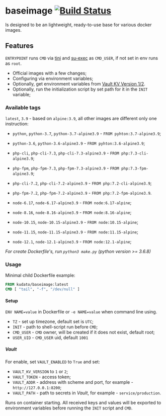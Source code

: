 # baseimage [![Build Status](https://drone.kudato.com/api/badges/kudato/baseimage/status.svg)](https://drone.kudato.com/kudato/baseimage)

Is designed to be an lightweight, ready-to-use base for various docker images.



## Features

```ENTRYPOINT``` runs ```CMD``` via [tini](https://github.com/krallin/tini) and [su-exec](https://github.com/ncopa/su-exec) as ```CMD_USER```, if not set in env runs as ```root```.

- Official images with a few changes;
- Configuring via environment variables;
- Optionally, get environment variables from [Vault KV Version 1/2](https://www.vaultproject.io/docs/secrets/kv/index.html).
- Optionally, run the initialization script by set path for it in the ```INIT``` variable;



### Available tags

```latest```, ```3.9``` - based on ```alpine:3.9```, all other images are different only one instruction:

- ```python```, ```python-3.7```, ```python-3.7-alpine3.9``` - ```FROM pyhton:3.7-alpine3.9```;
- ```python-3.6```, ```python-3.6-alpine3.9``` - ```FROM pyhton:3.6-alpine3.9```;

- ```php-cli```, ```php-cli-7.3```, ```php-cli-7.3-alpine3.9``` - ```FROM php:7.3-cli-alpine3.9```;

- ```php-fpm```, ```php-fpm-7.3```, ```php-fpm-7.3-alpine3.9``` - ```FROM php:7.3-fpm-alpine3.9```;

- ```php-cli-7.2```, ```php-cli-7.2-alpine3.9``` - ```FROM php:7.2-cli-alpine3.9```;

- ```php-fpm-7.2```, ```php-fpm-7.2-alpine3.9``` - ```FROM php:7.2-fpm-alpine3.9```.

- ```node-6.17```, ```node-6.17-alpine3.9``` - ```FROM node:6.17-alpine```;

- ```node-8.16```, ```node-8.16-alpine3.9``` - ```FROM node:8.16-alpine```;

- ```node-10.15```, ```node-10.15-alpine3.9``` - ```FROM node:10.15-alpine```;

- ```node-11.15```, ```node-11.15-alpine3.9``` - ```FROM node:11.15-alpine```;

- ```node-12.1```, ```node-12.1-alpine3.9``` - ```FROM node:12.1-alpine```;

_For create Dockerfile's, run ```python3 make.py``` (python version >= 3.6.8)_



### Usage

Minimal child Dockerfile example:

```dockerfile
FROM kudato/baseimage:latest
CMD [ "tail", "-f", "/dev/null" ]
```

#### Setup

```ENV NAME=value``` in Dockerfile or ```-e NAME=value``` when command line using.

- ```TZ``` - set up timezone, default set is ```UTC```;
- ```INIT``` - path to shell-script run before ```CMD```;
- ```CMD_USER``` - ```CMD``` owner, will be created if it does not exist, default root;
- ```USER_UID``` - ```CMD_USER``` uid, default ```1001```

##### Vault
For enable, set ```VAULT_ENABLED``` to ```True``` and set:

- ```VAULT_KV_VERSION``` to ```1``` or ```2```;
- ```VAULT_TOKEN``` - access token;
- ```VAULT_ADDR``` - address with scheme and port, for example - ```http://127.0.0.1:8200```;
- ```VAULT_PATH``` - path to secrets in *Vault*, for example - ```service/production```.

Runs on container starting. All received keys and values ​​will be exported to environment variables before running the ```INIT``` script and ```CMD```.

